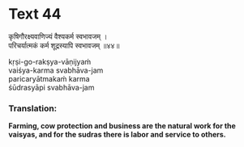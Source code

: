 # Text 44

कृषिगौरक्ष्यवाणिज्यं वैश्यकर्म स्वभावजम् ।  
परिचर्यात्मकं कर्म शूद्रस्यापि स्वभावजम् ॥४४॥

kṛṣi-go-rakṣya-vāṇijyaḿ  
vaiśya-karma svabhāva-jam  
paricaryātmakaḿ karma  
śūdrasyāpi svabhāva-jam



### Translation:

**Farming, cow protection and business are the natural work for the vaisyas, and for the sudras there is labor and service to others.**